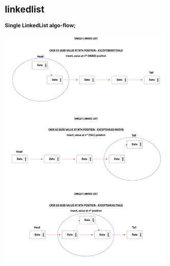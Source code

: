 # linkedlist

<h3>Single LinkedList algo-flow;</h3>

<img src="./algo-flow/LinkedList.jpg" alt="single linked list algo"/>